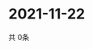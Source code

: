 # 2021-11-22
  共 0条

  <!-- BEGIN -->
  <!-- 最后更新时间Mon Nov 22 2021 08:06:00 GMT+0000 (Coordinated Universal Time) -->
  
  <!-- END -->
  
  